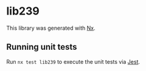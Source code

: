 # lib239

This library was generated with [Nx](https://nx.dev).


## Running unit tests

Run `nx test lib239` to execute the unit tests via [Jest](https://jestjs.io).


